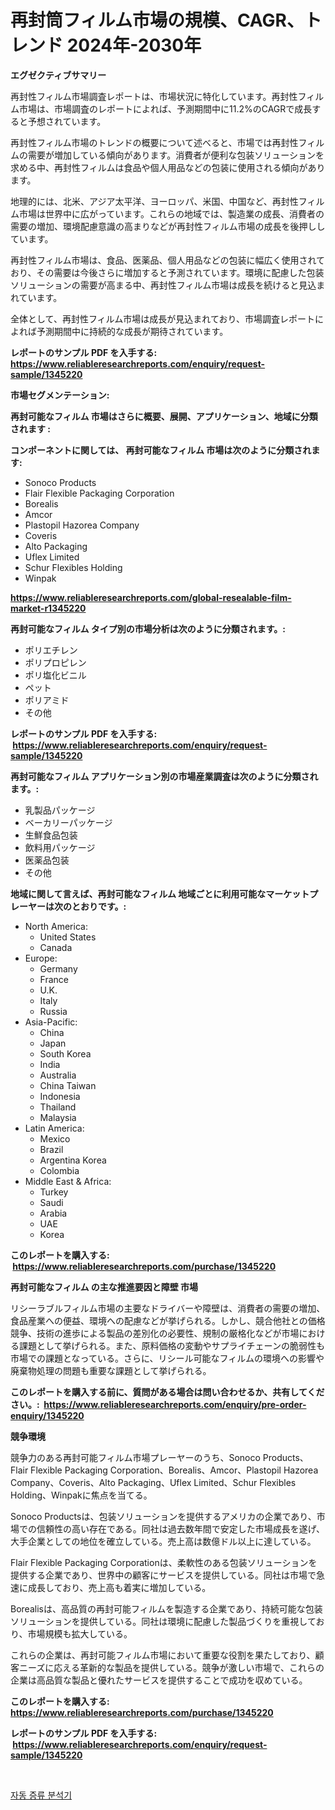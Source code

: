 <p><h1>再封筒フィルム市場の規模、CAGR、トレンド 2024年-2030年</h1></p><p><strong>エグゼクティブサマリー</strong></p>
<p><p>再封性フィルム市場調査レポートは、市場状況に特化しています。再封性フィルム市場は、市場調査のレポートによれば、予測期間中に11.2%のCAGRで成長すると予想されています。</p><p>再封性フィルム市場のトレンドの概要について述べると、市場では再封性フィルムの需要が増加している傾向があります。消費者が便利な包装ソリューションを求める中、再封性フィルムは食品や個人用品などの包装に使用される傾向があります。</p><p>地理的には、北米、アジア太平洋、ヨーロッパ、米国、中国など、再封性フィルム市場は世界中に広がっています。これらの地域では、製造業の成長、消費者の需要の増加、環境配慮意識の高まりなどが再封性フィルム市場の成長を後押ししています。</p><p>再封性フィルム市場は、食品、医薬品、個人用品などの包装に幅広く使用されており、その需要は今後さらに増加すると予測されています。環境に配慮した包装ソリューションの需要が高まる中、再封性フィルム市場は成長を続けると見込まれています。</p><p>全体として、再封性フィルム市場は成長が見込まれており、市場調査レポートによれば予測期間中に持続的な成長が期待されています。</p></p>
<p><strong>レポートのサンプル PDF を入手する: <a href="https://www.reliableresearchreports.com/enquiry/request-sample/1345220">https://www.reliableresearchreports.com/enquiry/request-sample/1345220</a></strong></p>
<p><strong>市場セグメンテーション:</strong></p>
<p><strong> 再封可能なフィルム 市場はさらに概要、展開、アプリケーション、地域に分類されます :</strong></p>
<p><strong>コンポーネントに関しては、 再封可能なフィルム 市場は次のように分類されます: &nbsp;</strong></p>
<p><ul><li>Sonoco Products</li><li>Flair Flexible Packaging Corporation</li><li>Borealis</li><li>Amcor</li><li>Plastopil Hazorea Company</li><li>Coveris</li><li>Alto Packaging</li><li>Uflex Limited</li><li>Schur Flexibles Holding</li><li>Winpak</li></ul></p>
<p><strong><a href="https://www.reliableresearchreports.com/global-resealable-film-market-r1345220">https://www.reliableresearchreports.com/global-resealable-film-market-r1345220</a></strong></p>
<p><strong> 再封可能なフィルム タイプ別の市場分析は次のように分類されます。:</strong></p>
<p><ul><li>ポリエチレン</li><li>ポリプロピレン</li><li>ポリ塩化ビニル</li><li>ペット</li><li>ポリアミド</li><li>その他</li></ul></p>
<p><strong>レポートのサンプル PDF を入手する: &nbsp;<a href="https://www.reliableresearchreports.com/enquiry/request-sample/1345220">https://www.reliableresearchreports.com/enquiry/request-sample/1345220</a></strong></p>
<p><strong> 再封可能なフィルム アプリケーション別の市場産業調査は次のように分類されます。:</strong></p>
<p><ul><li>乳製品パッケージ</li><li>ベーカリーパッケージ</li><li>生鮮食品包装</li><li>飲料用パッケージ</li><li>医薬品包装</li><li>その他</li></ul></p>
<p><strong>地域に関して言えば、再封可能なフィルム 地域ごとに利用可能なマーケットプレーヤーは次のとおりです。:</strong></p>
<p><ul>
    <li>
        North America:
        <ul>
            <li>United States</li>
            <li>Canada</li>
        </ul>
    </li>
    <li>
        Europe:
        <ul>
            <li>Germany</li>
            <li>France</li>
            <li>U.K.</li>
            <li>Italy</li>
            <li>Russia</li>
        </ul>
    </li>
    <li>
        Asia-Pacific:
        <ul>
            <li>China</li>
            <li>Japan</li>
            <li>South Korea</li>
            <li>India</li>
            <li>Australia</li>
            <li>China Taiwan</li>
            <li>Indonesia</li>
            <li>Thailand</li>
            <li>Malaysia</li>
        </ul>
    </li>
    <li>
        Latin America:
        <ul>
            <li>Mexico</li>
            <li>Brazil</li>
            <li>Argentina Korea</li>
            <li>Colombia</li>
        </ul>
    </li>
    <li>
        Middle East & Africa:
        <ul>
            <li>Turkey</li>
            <li>Saudi</li>
            <li>Arabia</li>
            <li>UAE</li>
            <li>Korea</li>
        </ul>
    </li>
    </ul></p>
<p><strong>このレポートを購入する: &nbsp;<a href="https://www.reliableresearchreports.com/purchase/1345220">https://www.reliableresearchreports.com/purchase/1345220</a></strong></p>
<p><strong>再封可能なフィルム の主な推進要因と障壁 市場</strong></p>
<p><p>リシーラブルフィルム市場の主要なドライバーや障壁は、消費者の需要の増加、食品産業への便益、環境への配慮などが挙げられる。しかし、競合他社との価格競争、技術の進歩による製品の差別化の必要性、規制の厳格化などが市場における課題として挙げられる。また、原料価格の変動やサプライチェーンの脆弱性も市場での課題となっている。さらに、リシール可能なフィルムの環境への影響や廃棄物処理の問題も重要な課題として挙げられる。</p></p>
<p><strong>このレポートを購入する前に、質問がある場合は問い合わせるか、共有してください。:&nbsp; <a href="https://www.reliableresearchreports.com/enquiry/pre-order-enquiry/1345220">https://www.reliableresearchreports.com/enquiry/pre-order-enquiry/1345220</a></strong></p>
<p><strong>競争環境</strong></p>
<p><p>競争力のある再封可能フィルム市場プレーヤーのうち、Sonoco Products、Flair Flexible Packaging Corporation、Borealis、Amcor、Plastopil Hazorea Company、Coveris、Alto Packaging、Uflex Limited、Schur Flexibles Holding、Winpakに焦点を当てる。</p><p>Sonoco Productsは、包装ソリューションを提供するアメリカの企業であり、市場での信頼性の高い存在である。同社は過去数年間で安定した市場成長を遂げ、大手企業としての地位を確立している。売上高は数億ドル以上に達している。</p><p>Flair Flexible Packaging Corporationは、柔軟性のある包装ソリューションを提供する企業であり、世界中の顧客にサービスを提供している。同社は市場で急速に成長しており、売上高も着実に増加している。</p><p>Borealisは、高品質の再封可能フィルムを製造する企業であり、持続可能な包装ソリューションを提供している。同社は環境に配慮した製品づくりを重視しており、市場規模も拡大している。</p><p>これらの企業は、再封可能フィルム市場において重要な役割を果たしており、顧客ニーズに応える革新的な製品を提供している。競争が激しい市場で、これらの企業は高品質な製品と優れたサービスを提供することで成功を収めている。</p></p>
<p><strong>このレポートを購入する: &nbsp; <a href="https://www.reliableresearchreports.com/purchase/1345220">https://www.reliableresearchreports.com/purchase/1345220</a></strong></p>
<p><strong>レポートのサンプル PDF を入手する: &nbsp;<a href="https://www.reliableresearchreports.com/enquiry/request-sample/1345220">https://www.reliableresearchreports.com/enquiry/request-sample/1345220</a></strong><strong></strong></p>
<p>&nbsp;</p>
<p><p><a href="https://github.com/laholand/Market-Research-Report-List-3/blob/main/379209518375.md">자동 증류 분석기</a></p></p>